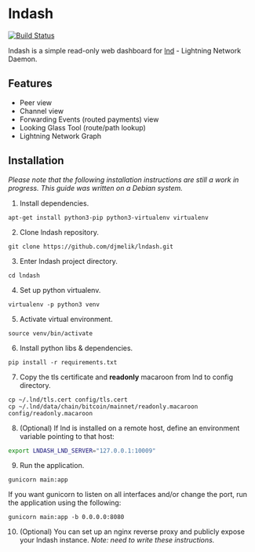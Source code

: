 # lndash

[![Build Status](https://travis-ci.org/djmelik/lndash.svg?branch=master)](https://travis-ci.org/djmelik/lndash)

lndash is a simple read-only web dashboard for [lnd](https://github.com/lightningnetwork/lnd) - Lightning Network Daemon.

## Features

* Peer view
* Channel view
* Forwarding Events (routed payments) view
* Looking Glass Tool (route/path lookup)
* Lightning Network Graph

## Installation

*Please note that the following installation instructions are still a work in progress. This guide was written on a Debian system.*

1. Install dependencies.

```
apt-get install python3-pip python3-virtualenv virtualenv
```

2. Clone lndash repository.

```
git clone https://github.com/djmelik/lndash.git
```

3. Enter lndash project directory.

```
cd lndash
```

4. Set up python virtualenv.

```
virtualenv -p python3 venv
```

5. Activate virtual environment.

```
source venv/bin/activate
```

6. Install python libs & dependencies.

```
pip install -r requirements.txt
```

7. Copy the tls certificate and **readonly** macaroon from lnd to config directory.

```
cp ~/.lnd/tls.cert config/tls.cert
cp ~/.lnd/data/chain/bitcoin/mainnet/readonly.macaroon config/readonly.macaroon
```

8. (Optional) If lnd is installed on a remote host, define an environment variable pointing to that host:

```sh
export LNDASH_LND_SERVER="127.0.0.1:10009"
```

9. Run the application.

```
gunicorn main:app
```

If you want gunicorn to listen on all interfaces and/or change the port, run the application using the following:

```
gunicorn main:app -b 0.0.0.0:8080
```

10. (Optional) You can set up an nginx reverse proxy and publicly expose your lndash instance. *Note: need to write these instructions.*
